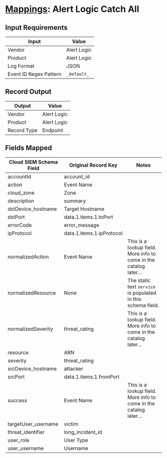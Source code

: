 # [Mappings](README.md): Alert Logic Catch All

## Input Requirements

|Input|Value|
|-----|-----|
|Vendor|Alert Logic|
|Product|Alert Logic|
|Log Format|JSON|
|Event ID Regex Pattern|`_default_`|

## Record Output

|Output|Value|
|------|-----|
|Vendor|Alert Logic|
|Product|Alert Logic|
|Record Type|Endpoint|

## Fields Mapped

|Cloud SIEM Schema Field|Original Record Key|Notes|
|-----------------------|-------------------|-----|
|accountId|account_id||
|action|Event Name||
|cloud_zone|Zone||
|description|summary||
|dstDevice_hostname|Target Hostname||
|dstPort|data.1.items.1.toPort||
|errorCode|error_message||
|ipProtocol|data.1.items.1.ipProtocol||
|normalizedAction|Event Name|This is a lookup field. More info to come in the catalog later...|
|normalizedResource|None|The static text `service` is populated in this schema field.|
|normalizedSeverity|threat_rating|This is a lookup field. More info to come in the catalog later...|
|resource|ARN||
|severity|threat_rating||
|srcDevice_hostname|attacker||
|srcPort|data.1.items.1.fromPort||
|success|Event Name|This is a lookup field. More info to come in the catalog later...|
|targetUser_username|victim||
|threat_identifier|long_incident_id||
|user_role|User Type||
|user_username|Username||

